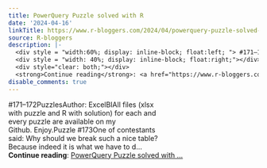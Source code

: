 ```yaml
---
title: PowerQuery Puzzle solved with R
date: '2024-04-16'
linkTitle: https://www.r-bloggers.com/2024/04/powerquery-puzzle-solved-with-r-21/
source: R-bloggers
description: |-
  <div style = "width:60%; display: inline-block; float:left; "> #171–172PuzzlesAuthor: ExcelBIAll files (xlsx with puzzle and R with solution) for each and every puzzle are available on my Github. Enjoy.Puzzle #173One of contestants said: Why should we break such a nice table? Because indeed it is what we have to d...</div>
  <div style = "width: 40%; display: inline-block; float:right;"></div>
  <div style="clear: both;"></div>
  <strong>Continue reading</strong>: <a href="https://www.r-bloggers.com/2024/04/powerquery-puzzle-solved-with-r-21/">PowerQuery Puzzle solved with ...
disable_comments: true
---
```

<div style = "width:60%; display: inline-block; float:left; "> #171–172PuzzlesAuthor: ExcelBIAll files (xlsx with puzzle and R with solution) for each and every puzzle are available on my Github. Enjoy.Puzzle #173One of contestants said: Why should we break such a nice table? Because indeed it is what we have to d...</div>
<div style = "width: 40%; display: inline-block; float:right;"></div>
<div style="clear: both;"></div>
<strong>Continue reading</strong>: <a href="https://www.r-bloggers.com/2024/04/powerquery-puzzle-solved-with-r-21/">PowerQuery Puzzle solved with ...